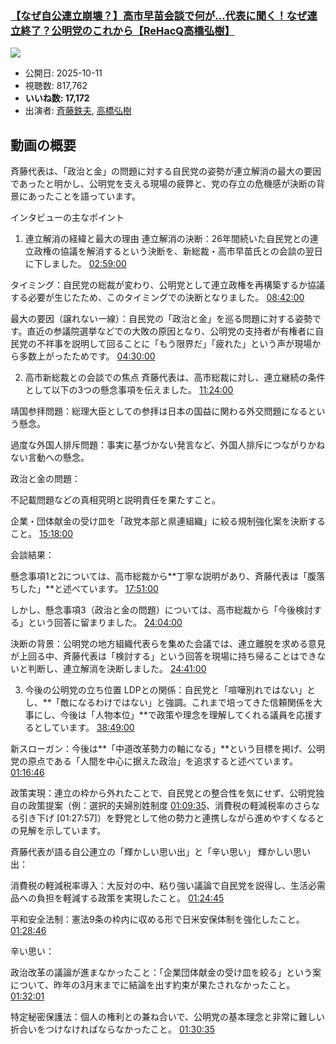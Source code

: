 ### [【なぜ自公連立崩壊？】高市早苗会談で何が…代表に聞く！なぜ連立終了？公明党のこれから【ReHacQ高橋弘樹】](https://www.youtube.com/watch?v=MOY5qRsVZjc)
[![](https://img.youtube.com/vi/MOY5qRsVZjc/sddefault.jpg)](https://www.youtube.com/watch?v=MOY5qRsVZjc)
-   公開日: 2025-10-11
-   視聴数: 817,762
-   **いいね数: 17,172**
-   出演者: [斉藤鉄夫](/rehacq_fan/people/斉藤鉄夫 "wikilink"), [高橋弘樹](/rehacq_fan/people/高橋弘樹 "wikilink")


## 動画の概要

斉藤代表は、「政治と金」の問題に対する自民党の姿勢が連立解消の最大の要因であったと明かし、公明党を支える現場の疲弊と、党の存立の危機感が決断の背景にあったことを語っています。

インタビューの主なポイント
1. 連立解消の経緯と最大の理由
連立解消の決断：26年間続いた自民党との連立政権の協議を解消するという決断を、新総裁・高市早苗氏との会談の翌日に下しました。 [02:59:00](https://www.youtube.com/watch?v=MOY5qRsVZjc&t=10740s)

タイミング：自民党の総裁が変わり、公明党として連立政権を再構築するか協議する必要が生じたため、このタイミングでの決断となりました。 [08:42:00](https://www.youtube.com/watch?v=MOY5qRsVZjc&t=31320s)

最大の要因（譲れない一線）：自民党の「政治と金」を巡る問題に対する姿勢です。直近の参議院選挙などでの大敗の原因となり、公明党の支持者が有権者に自民党の不祥事を説明して回ることに「もう限界だ」「疲れた」という声が現場から多数上がったためです。 [04:30:00](https://www.youtube.com/watch?v=MOY5qRsVZjc&t=16200s)

2. 高市新総裁との会談での焦点
斉藤代表は、高市総裁に対し、連立継続の条件として以下の3つの懸念事項を伝えました。 [11:24:00](https://www.youtube.com/watch?v=MOY5qRsVZjc&t=41040s)

靖国参拝問題：総理大臣としての参拝は日本の国益に関わる外交問題になるという懸念。

過度な外国人排斥問題：事実に基づかない発言など、外国人排斥につながりかねない言動への懸念。

政治と金の問題：

不記載問題などの真相究明と説明責任を果たすこと。

企業・団体献金の受け皿を「政党本部と県連組織」に絞る規制強化案を決断すること。 [15:18:00](https://www.youtube.com/watch?v=MOY5qRsVZjc&t=55080s)

会談結果：

懸念事項1と2については、高市総裁から**丁寧な説明があり、斉藤代表は「腹落ちした」**と述べています。 [17:51:00](https://www.youtube.com/watch?v=MOY5qRsVZjc&t=64260s)

しかし、懸念事項3（政治と金の問題）については、高市総裁から「今後検討する」という回答に留まりました。 [24:04:00](https://www.youtube.com/watch?v=MOY5qRsVZjc&t=86640s)

決断の背景：公明党の地方組織代表らを集めた会議では、連立離脱を求める意見が上回る中、斉藤代表は「検討する」という回答を現場に持ち帰ることはできないと判断し、連立解消を決断しました。 [24:41:00](https://www.youtube.com/watch?v=MOY5qRsVZjc&t=88860s)

3. 今後の公明党の立ち位置
LDPとの関係：自民党と「喧嘩別れではない」とし、**「敵になるわけではない」と強調。これまで培ってきた信頼関係を大事にし、今後は「人物本位」**で政策や理念を理解してくれる議員を応援するとしています。 [38:49:00](https://www.youtube.com/watch?v=MOY5qRsVZjc&t=139740s)

新スローガン：今後は**「中道改革勢力の軸になる」**という目標を掲げ、公明党の原点である「人間を中心に据えた政治」を追求すると述べています。 [01:16:46](https://www.youtube.com/watch?v=MOY5qRsVZjc&t=4606s)

政策実現：連立の枠から外れたことで、自民党との整合性を気にせず、公明党独自の政策提案（例：選択的夫婦別姓制度 [01:09:35](https://www.youtube.com/watch?v=MOY5qRsVZjc&t=4175s)、消費税の軽減税率のさらなる引き下げ [01:27:57]）を野党として他の勢力と連携しながら進めやすくなるとの見解を示しています。

斉藤代表が語る自公連立の「輝かしい思い出」と「辛い思い」
輝かしい思い出：

消費税の軽減税率導入：大反対の中、粘り強い議論で自民党を説得し、生活必需品への負担を軽減する政策を実現したこと。 [01:24:45](https://www.youtube.com/watch?v=MOY5qRsVZjc&t=5085s)

平和安全法制：憲法9条の枠内に収める形で日米安保体制を強化したこと。 [01:28:46](https://www.youtube.com/watch?v=MOY5qRsVZjc&t=5326s)

辛い思い：

政治改革の議論が進まなかったこと：「企業団体献金の受け皿を絞る」という案について、昨年の3月末までに結論を出す約束が果たされなかったこと。 [01:32:01](https://www.youtube.com/watch?v=MOY5qRsVZjc&t=5521s)

特定秘密保護法：個人の権利との兼ね合いで、公明党の基本理念と非常に難しい折合いをつけなければならなかったこと。 [01:30:35](https://www.youtube.com/watch?v=MOY5qRsVZjc&t=5435s)
